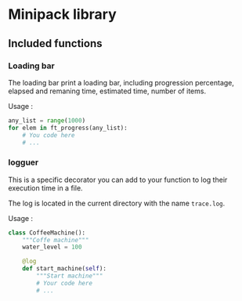 # Minipack library

## Included functions

### Loading bar

The loading bar print a loading bar, including progression percentage, elapsed and remaning time, estimated time, number of items.

Usage :
```python
any_list = range(1000)
for elem in ft_progress(any_list):
    # You code here
    # ...
```

### logguer

This is a specific decorator you can add to your function to log their execution time in a file.

The log is located in the current directory with the name `trace.log`.

Usage :
```python
class CoffeeMachine():
    """Coffe machine"""
    water_level = 100

    @log
    def start_machine(self):
        """Start machine"""
        # Your code here
        # ...
```
